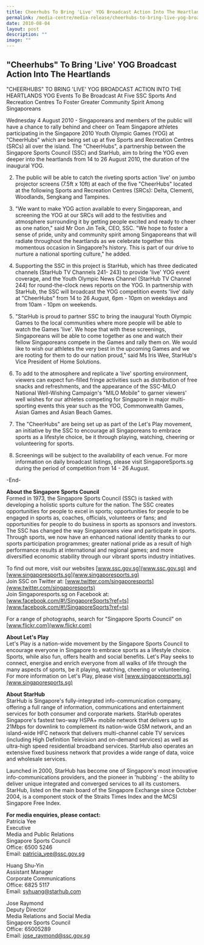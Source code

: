 ```yaml
---
title: Cheerhubs To Bring 'Live' YOG Broadcast Action Into The Heartlands
permalink: /media-centre/media-release/cheerhubs-to-bring-live-yog-broadcast-action-into-the-heartlands/
date: 2010-08-04
layout: post
description: ""
image: ""
---
```


## **"Cheerhubs" To Bring 'Live' YOG Broadcast Action Into The Heartlands**

"CHEERHUBS" TO BRING 'LIVE' YOG BROADCAST ACTION INTO THE HEARTLANDS
YOG Events To Be Broadcast At Five SSC Sports And Recreation Centres To Foster Greater Community Spirit Among Singaporeans

Wednesday 4 August 2010 - Singaporeans and members of the public will have a chance to rally behind and cheer on Team Singapore athletes participating in the Singapore 2010 Youth Olympic Games (YOG) at "CheerHubs" which are being set up at five Sports and Recreation Centres (SRCs) all over the island. The "CheerHubs", a partnership between the Singapore Sports Council (SSC) and StarHub, aim to bring the YOG even deeper into the heartlands from 14 to 26 August 2010, the duration of the inaugural YOG.

2. The public will be able to catch the riveting sports action 'live' on jumbo projector screens (7.5ft x 10ft) at each of the five "CheerHubs" located at the following Sports and Recreation Centres (SRCs): Delta, Clementi, Woodlands, Sengkang and Tampines.

3. "We want to make YOG action available to every Singaporean, and screening the YOG at our SRCs will add to the festivities and atmosphere surrounding it by getting people excited and ready to cheer as one nation," said Mr Oon Jin Teik, CEO, SSC. "We hope to foster a sense of pride, unity and community spirit among Singaporeans that will radiate throughout the heartlands as we celebrate together this momentous occasion in Singapore?s history. This is part of our drive to nurture a national sporting culture," he added.

4. Supporting the SSC in this project is StarHub, which has three dedicated channels (StarHub TV Channels 241- 243) to provide 'live' YOG event coverage, and the Youth Olympic News Channel (StarHub TV Channel 244) for round-the-clock news reports on the YOG. In partnership with StarHub, the SSC will broadcast the YOG competition events 'live' daily at "CheerHubs" from 14 to 26 August, 6pm - 10pm on weekdays and from 10am - 10pm on weekends.

5. "StarHub is proud to partner SSC to bring the inaugural Youth Olympic Games to the local communities where more people will be able to watch the Games 'live'. We hope that with these screenings, Singaporeans will be able to come together as one and watch their fellow Singaporeans compete in the Games and rally them on. We would like to wish our athletes the very best in the upcoming Games and we are rooting for them to do our nation proud," said Ms Iris Wee, StarHub's Vice President of Home Solutions.

6. To add to the atmosphere and replicate a 'live' sporting environment, viewers can expect fun-filled fringe activities such as distribution of free snacks and refreshments, and the appearance of the SSC-MILO National Well-Wishing Campaign's "MILO Mobile" to garner viewers' well wishes for our athletes competing for Singapore in major multi-sporting events this year such as the YOG, Commonwealth Games, Asian Games and Asian Beach Games.

7. The "CheerHubs" are being set up as part of the Let's Play movement, an initiative by the SSC to encourage all Singaporeans to embrace sports as a lifestyle choice, be it through playing, watching, cheering or volunteering for sports.

8. Screenings will be subject to the availability of each venue. For more information on daily broadcast listings, please visit SingaporeSports.sg during the period of competition from 14 - 26 August.

-End-

**About the Singapore Sports Council**
<br>
Formed in 1973, the Singapore Sports Council (SSC) is tasked with developing a holistic sports culture for the nation. The SSC creates opportunities for people to excel in sports; opportunities for people to be engaged in sports as, coaches, officials, volunteers or fans; and opportunities for people to do business in sports as sponsors and investors. The SSC has changed the way Singaporeans view and participate in sports. Through sports, we now have an enhanced national identity thanks to our sports participation programmes; greater national pride as a result of high performance results at international and regional games; and more diversified economic stability through our vibrant sports industry initiatives.

To find out more, visit our websites [www.ssc.gov.sg](www.ssc.gov.sg) and [www.singaporesports.sg](www.singaporesports.sg)
<br>
Join SSC on Twitter at: [www.twitter.com/singaporesports](www.twitter.com/singaporesports)
<br>
Join Singaporesports.sg on Facebook at: [www.facebook.com/#!/SingaporeSports?ref=ts](www.facebook.com/#!/SingaporeSports?ref=ts)

For a range of photographs, search for "Singapore Sports Council" on [www.flickr.com](www.flickr.com)

**About Let's Play**
<br>
Let's Play is a nation-wide movement by the Singapore Sports Council to encourage everyone in Singapore to embrace sports as a lifestyle choice. Sports, while also fun, offers health and social benefits. Let's Play seeks to connect, energise and enrich everyone from all walks of life through the many aspects of sports, be it playing, watching, cheering or volunteering. For more information on Let's Play, please visit [www.singaporesports.sg](www.singaporesports.sg)

**About StarHub**
<br>
StarHub is Singapore's fully-integrated info-communication company, offering a full range of information, communications and entertainment services for both consumer and corporate markets. StarHub operates Singapore's fastest two-way HSPA+ mobile network that delivers up to 21Mbps for downlink to complement its nation-wide GSM network, and an island-wide HFC network that delivers multi-channel cable TV services (including High Definition Television and on-demand services) as well as ultra-high speed residential broadband services. StarHub also operates an extensive fixed business network that provides a wide range of data, voice and wholesale services.

Launched in 2000, StarHub has become one of Singapore's most innovative info-communications providers, and the pioneer in 'hubbing' - the ability to deliver unique integrated and converged services to all its customers. StarHub, listed on the main board of the Singapore Exchange since October 2004, is a component stock of the Straits Times Index and the MCSI Singapore Free Index.

**For media enquiries, please contact:**
<br>Patricia Yee
<br>Executive
<br>Media and Public Relations
<br>Singapore Sports Council
<br>Office: 6500 5246
<br>Email: [patricia_yee@ssc.gov.sg](patricia_yee@ssc.gov.sg)

Huang Shu-Yin
<br>Assistant Manager
<br>Corporate Communications
<br>Office: 6825 5117
<br>Email: [syhuang@starhub.com](syhuang@starhub.com)

Jose Raymond
<br>Deputy Director
<br>Media Relations and Social Media
<br>Singapore Sports Council
<br>Office: 65005289
<br>Email: [jose_raymond@ssc.gov.sg](jose_raymond@ssc.gov.sg)